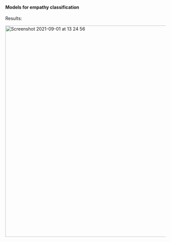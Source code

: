 #### Models for empathy classification

Results:

<img width="664" alt="Screenshot 2021-09-01 at 13 24 56" src="https://user-images.githubusercontent.com/89645136/131670691-94594966-fd86-4a16-a34f-a05f5c7be1ba.png">

